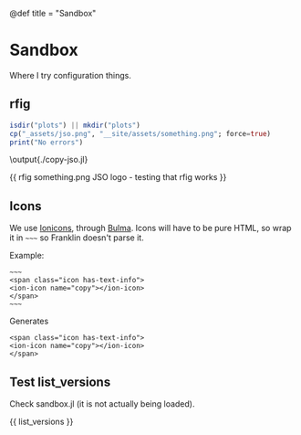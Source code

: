 @def title = "Sandbox"

# Sandbox

Where I try configuration things.

## rfig

```julia:./copy-jso.jl
isdir("plots") || mkdir("plots")
cp("_assets/jso.png", "__site/assets/something.png"; force=true)
print("No errors")
```

\output{./copy-jso.jl}

{{ rfig something.png JSO logo - testing that rfig works }}

## Icons

We use [Ionicons](https://ionic.io/ionicons), through [Bulma](https://bulma.io/documentation/elements/icon/).
Icons will have to be pure HTML, so wrap it in `~~~` so Franklin doesn't parse it.

Example:
```plaintext
~~~
<span class="icon has-text-info">
<ion-icon name="copy"></ion-icon>
</span>
~~~
```
Generates

~~~
<span class="icon has-text-info">
<ion-icon name="copy"></ion-icon>
</span>
~~~

## Test list_versions

Check sandbox.jl (it is not actually being loaded).

{{ list_versions }}

